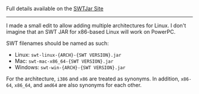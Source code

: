 Full details available on the [SWTJar Site](http://mchr3k.github.com/swtjar/)

----

I made a small edit to allow adding multiple architectures for Linux. I don't imagine that an SWT JAR for x86-based Linux will work on PowerPC.

SWT filenames should be named as such:
* Linux: `swt-linux-{ARCH}-{SWT VERSION}.jar`
* Mac: `swt-mac-x86_64-{SWT VERSION}.jar`
* Windows: `swt-win-{ARCH}-{SWT VERSION}.jar`

For the architecture, `i386` and `x86` are treated as synonyms. In addition, `x86-64`, `x86_64`, and `amd64` are also synonyms for each other.
